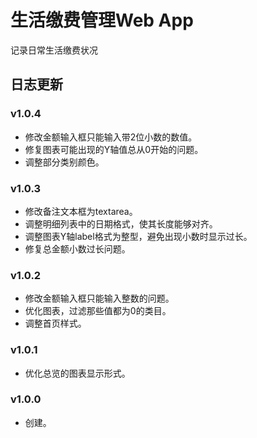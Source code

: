 # 生活缴费管理Web App
记录日常生活缴费状况

## 日志更新

### v1.0.4
- 修改金额输入框只能输入带2位小数的数值。
- 修复图表可能出现的Y轴值总从0开始的问题。
- 调整部分类别颜色。

### v1.0.3
- 修改备注文本框为textarea。
- 调整明细列表中的日期格式，使其长度能够对齐。
- 调整图表Y轴label格式为整型，避免出现小数时显示过长。
- 修复总金额小数过长问题。

### v1.0.2
- 修改金额输入框只能输入整数的问题。
- 优化图表，过滤那些值都为0的类目。
- 调整首页样式。

### v1.0.1
- 优化总览的图表显示形式。

### v1.0.0
- 创建。